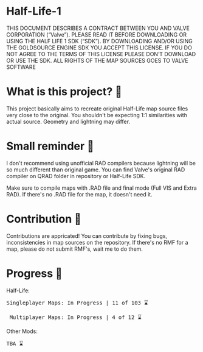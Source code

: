 # Half-Life-1
 
 
THIS DOCUMENT DESCRIBES A CONTRACT BETWEEN YOU AND VALVE CORPORATION (“Valve”). 
PLEASE READ IT BEFORE DOWNLOADING OR USING THE HALF LIFE 1 SDK (“SDK”). 
BY DOWNLOADING AND/OR USING THE GOLDSOURCE ENGINE SDK YOU ACCEPT THIS LICENSE. 
IF YOU DO NOT AGREE TO THE TERMS OF THIS LICENSE PLEASE DON’T DOWNLOAD OR USE THE SDK. ALL RIGHTS OF THE MAP SOURCES GOES TO VALVE SOFTWARE


# What is this project? 🚩

This project basically aims to recreate original Half-Life map source files very close to the original. You shouldn't be expecting 1:1 similarities with actual source. Geometry and lightning may differ.

# Small reminder 🔔

I don't recommend using unofficial RAD compilers because lightning will be so much different than original game. You can find
Valve's original RAD compiler on QRAD folder in repository or Half-Life SDK.

Make sure to compile maps with .RAD file and final mode (Full VIS and Extra RAD). If there's no .RAD file for the map, it doesn't need it.

# Contribution  🤝

Contributions are appricated! You can contribute by fixing bugs, inconsistencies in map sources on the repository. If there's no RMF for a map, please do not submit RMF's, wait me to do them.

# Progress  🔋

Half-Life:
<pre>Singleplayer Maps: In Progress | 11 of 103 ⌛</pre>
<pre> Multiplayer Maps: In Progress | 4 of 12 ⌛</pre>

Other Mods:
<pre>TBA ⌛</pre>


